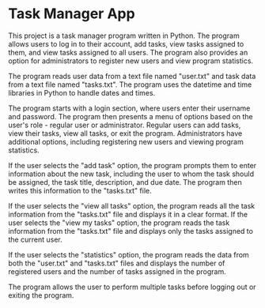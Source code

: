# Task Manager App
This project is a task manager program written in Python. The program allows users to log in to their account, add tasks, view tasks assigned to them, and view tasks assigned to all users. The program also provides an option for administrators to register new users and view program statistics.

The program reads user data from a text file named "user.txt" and task data from a text file named "tasks.txt". The program uses the datetime and time libraries in Python to handle dates and times.

The program starts with a login section, where users enter their username and password. The program then presents a menu of options based on the user's role - regular user or administrator. Regular users can add tasks, view their tasks, view all tasks, or exit the program. Administrators have additional options, including registering new users and viewing program statistics.

If the user selects the "add task" option, the program prompts them to enter information about the new task, including the user to whom the task should be assigned, the task title, description, and due date. The program then writes this information to the "tasks.txt" file.

If the user selects the "view all tasks" option, the program reads all the task information from the "tasks.txt" file and displays it in a clear format. If the user selects the "view my tasks" option, the program reads the task information from the "tasks.txt" file and displays only the tasks assigned to the current user.

If the user selects the "statistics" option, the program reads the data from both the "user.txt" and "tasks.txt" files and displays the number of registered users and the number of tasks assigned in the program.

The program allows the user to perform multiple tasks before logging out or exiting the program.
